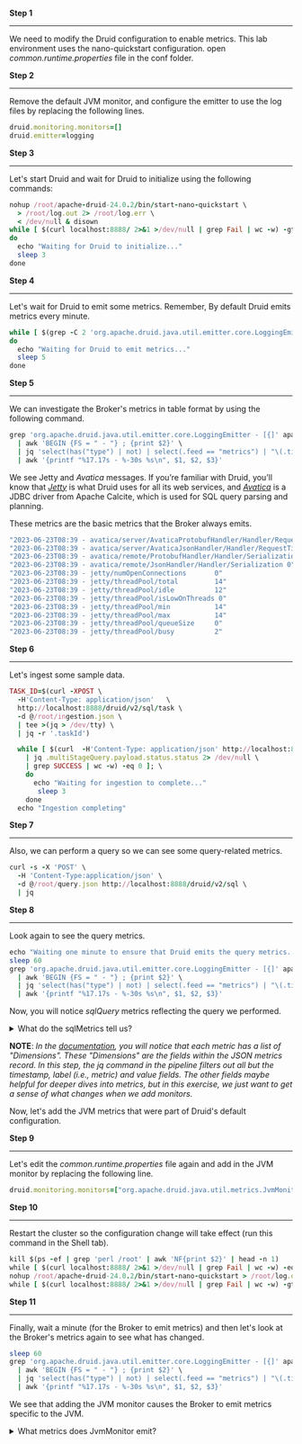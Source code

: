 **Step 1**

<hr/>

We need to modify the Druid configuration to enable metrics. This lab environment uses the nano-quickstart configuration. open _common.runtime.properties_ file in the conf folder.

**Step 2**

<hr/>

Remove the default JVM monitor, and configure the emitter to use the log files by replacing the following lines.

```ruby
druid.monitoring.monitors=[]
druid.emitter=logging
```

**Step 3**

<hr/>

Let's start Druid and wait for Druid to initialize using the following commands:

```ruby
nohup /root/apache-druid-24.0.2/bin/start-nano-quickstart \
  > /root/log.out 2> /root/log.err \
  < /dev/null & disown
while [ $(curl localhost:8888/ 2>&1 >/dev/null | grep Fail | wc -w) -gt 0 ]
do
  echo "Waiting for Druid to initialize..."
  sleep 3
done
```

**Step 4**

<hr/>

Let's wait for Druid to emit some metrics. Remember, By default Druid emits metrics every minute.

```ruby
while [ $(grep -C 2 'org.apache.druid.java.util.emitter.core.LoggingEmitter - [{]' apache-druid-24.0.2/log/broker.log | wc -l) -eq 0 ]
do
  echo "Waiting for Druid to emit metrics..."
  sleep 5
done
```

**Step 5**

<hr/>

We can investigate the Broker's metrics in table format by using the following command.

```ruby
grep 'org.apache.druid.java.util.emitter.core.LoggingEmitter - [{]' apache-druid-24.0.2/log/broker.log \
  | awk 'BEGIN {FS = " - "} ; {print $2}' \
  | jq 'select(has("type") | not) | select(.feed == "metrics") | "\(.timestamp) \(.metric) \(.value)"' \
  | awk '{printf "%17.17s - %-30s %s\n", $1, $2, $3}'
```

We see Jetty and _Avatica_ messages. If you’re familiar with Druid, you’ll know that [_Jetty_](https://www.eclipse.org/jetty/) is what Druid uses for all its web services, and [_Avatica_](https://calcite.apache.org/avatica/) is a JDBC driver from Apache Calcite, which is used for SQL query parsing and planning.

These metrics are the basic metrics that the Broker always emits.

```ruby
"2023-06-23T08:39 - avatica/server/AvaticaProtobufHandler/Handler/RequestTimings 0"
"2023-06-23T08:39 - avatica/server/AvaticaJsonHandler/Handler/RequestTimings 0"
"2023-06-23T08:39 - avatica/remote/ProtobufHandler/Handler/Serialization 0"
"2023-06-23T08:39 - avatica/remote/JsonHandler/Handler/Serialization 0"
"2023-06-23T08:39 - jetty/numOpenConnections       0"
"2023-06-23T08:39 - jetty/threadPool/total         14"
"2023-06-23T08:39 - jetty/threadPool/idle          12"
"2023-06-23T08:39 - jetty/threadPool/isLowOnThreads 0"
"2023-06-23T08:39 - jetty/threadPool/min           14"
"2023-06-23T08:39 - jetty/threadPool/max           14"
"2023-06-23T08:39 - jetty/threadPool/queueSize     0"
"2023-06-23T08:39 - jetty/threadPool/busy          2"
```

**Step 6**

<hr/>

Let's ingest some sample data.

```ruby
TASK_ID=$(curl -XPOST \
  -H'Content-Type: application/json'   \
  http://localhost:8888/druid/v2/sql/task \
  -d @/root/ingestion.json \
  | tee >(jq > /dev/tty) \
  | jq -r '.taskId')

  while [ $(curl  -H'Content-Type: application/json' http://localhost:8888/druid/indexer/v1/task/$TASK_ID/reports  2> /dev/null \
    | jq .multiStageQuery.payload.status.status 2> /dev/null \
    | grep SUCCESS | wc -w) -eq 0 ]; \
    do
      echo "Waiting for ingestion to complete..."
       sleep 3
    done
  echo "Ingestion completing"
```

**Step 7**

<hr/>

Also, we can perform a query so we can see some query-related metrics.

```ruby
curl -s -X 'POST' \
  -H 'Content-Type:application/json' \
  -d @/root/query.json http://localhost:8888/druid/v2/sql \
  | jq
```

**Step 8**

<hr/>

Look again to see the query metrics.

```ruby
echo "Waiting one minute to ensure that Druid emits the query metrics..."
sleep 60
grep 'org.apache.druid.java.util.emitter.core.LoggingEmitter - [{]' apache-druid-24.0.2/log/broker.log \
  | awk 'BEGIN {FS = " - "} ; {print $2}' \
  | jq 'select(has("type") | not) | select(.feed == "metrics") | "\(.timestamp) \(.metric) \(.value)"' \
  | awk '{printf "%17.17s - %-30s %s\n", $1, $2, $3}'
```

Now, you will notice _sqlQuery_ metrics reflecting the query we performed.

<details>

<summary>What do the sqlMetrics tell us?</summary>

There are three SQL related metrics:

- time
- planningTimeMs
- bytes

Read more [here](https://druid.apache.org/docs/latest/operations/metrics.html#sql-metrics).

</details>

**NOTE**: _In the [documentation](https://druid.apache.org/docs/latest/operations/metrics.html#sql-metrics), you will notice that each metric has a list of "Dimensions". These "Dimensions" are the fields within the JSON metrics record. In this step, the jq command in the pipeline filters out all but the timestamp, label (i.e., metric) and value fields. The other fields maybe helpful for deeper dives into metrics, but in this exercise, we just want to get a sense of what changes when we add monitors._

Now, let's add the JVM metrics that were part of Druid's default configuration.

**Step 9**

<hr/>

Let's edit the _common.runtime.properties_ file again and add in the JVM monitor by replacing the following line.

```ruby
druid.monitoring.monitors=["org.apache.druid.java.util.metrics.JvmMonitor"]
```

**Step 10**

<hr/>

Restart the cluster so the configuration change will take effect (run this command in the Shell tab).

```ruby
kill $(ps -ef | grep 'perl /root' | awk 'NF{print $2}' | head -n 1)
while [ $(curl localhost:8888/ 2>&1 >/dev/null | grep Fail | wc -w) -eq 0 ]; do echo "Waiting for cluster to terminate..."; sleep 3; done
nohup /root/apache-druid-24.0.2/bin/start-nano-quickstart > /root/log.out 2> /root/log.err < /dev/null & disown
while [ $(curl localhost:8888/ 2>&1 >/dev/null | grep Fail | wc -w) -gt 0 ]; do echo "Waiting for cluster to initialize..."; sleep 3; done; sleep 5
```

**Step 11**

<hr/>

Finally, wait a minute (for the Broker to emit metrics) and then let's look at the Broker's metrics again to see what has changed.

```ruby
sleep 60
grep 'org.apache.druid.java.util.emitter.core.LoggingEmitter - [{]' apache-druid-24.0.2/log/broker.log \
  | awk 'BEGIN {FS = " - "} ; {print $2}' \
  | jq 'select(has("type") | not) | select(.feed == "metrics") | "\(.timestamp) \(.metric) \(.value)"' \
  | awk '{printf "%17.17s - %-30s %s\n", $1, $2, $3}'
```

We see that adding the JVM monitor causes the Broker to emit metrics specific to the JVM.

<details>

<summary>What metrics does JvmMonitor emit?</summary>

The JVM metrics include metrics relating to:

- Thread pools
- Buffer pools
- Memory utilization
- Garbage collection

Read more [here](https://druid.apache.org/docs/latest/operations/metrics.html#jvm).

</details>
